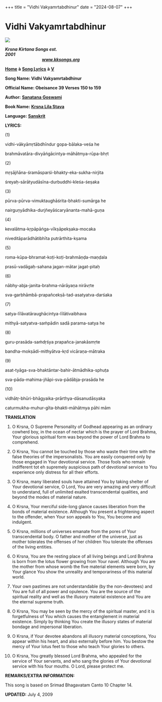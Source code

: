 +++
title = "Vidhi Vakyamrtabdhinur"
date = "2024-08-07"
+++

# Vidhi Vakyamrtabdhinur
**[![](http://kksongs.org/image_files/image002.jpg)](http://kksongs.org/)**

**_Krsna_** **_Kirtana Songs est. 2001_**                                                                                                                                                      **_www.kksongs.org_**

**[Home](http://kksongs.org/)** **à** **[Song Lyrics](http://kksongs.org/lyrics.html)** **à** **[V](http://kksongs.org/songs/song_v.html)**

**Song Name: Vidhi Vakyamrtabdhinur**

**Official Name: Obeisance 39 Verses 150 to 159**

**Author:** [**Sanatana** **Goswami**](http://kksongs.org/authors/list/sanatana_g.html)

**Book Name:** [**Krsna Lila Stava**](http://kksongs.org/authors/krsnalilastava.html)

**Language:** [**Sanskrit**](http://kksongs.org/language/list/sanskrit.html)

**LYRICS:**

(1)

vidhi-vākyāmṛtābdhīndur gopa-bālaka-veśa he

brahmāvatāra-divyāńgācintya-māhātmya-rūpa-bhṛt

(2)

mṛṣājñāna-śramāsparśi-bhakty-eka-sukha-nirjita

śreyaḥ-sārātyudāsīna-durbuddhi-kleśa-śeṣaka

(3)

pūrva-pūrva-vimuktaughāśrita-bhakti-sumārga he

nairguṇyādhika-durjñeyāścaryānanta-mahā-guṇa

(4)

kevalātma-kṛpāpāńga-vīkṣāpekṣaka-mocaka

niveditāparādhātibhīta putrārthita-kṣama

(5)

roma-kūpa-bhramat-koṭi-koṭi-brahmāṇḍa-maṇḍala

prasū-vadāgaḥ-sahana jagan-mātar jagat-pitaḥ

(6)

nābhy-abja-janita-brahma-nārāyaṇa nirāvṛte

sva-garbhāmbā-prapañcekṣā-tad-asatyatva-darśaka

(7)

satya-līlāvatāraughācintya-līlātivaibhava

mithyā-satyatva-saḿpādin sadā parama-satya he

(8)

guru-prasāda-saḿdṛśya prapañca-janakāsmṛte

bandha-mokṣādi-mithyātva-kṛd vicāraṇa-mātraka

(9)

asat-tyāga-sva-bhaktāntar-bahir-ātmādhika-sphuṭa

sva-pāda-mahima-jñāpi-sva-pādābja-prasāda he

(10)

vidhātṛ-bhūri-bhāgyaika-prārthya-dāsanudāsyaka

caturmukha-muhur-gīta-bhakti-māhātmya pāhi mām

**TRANSLATION**

1) O Krsna, O Supreme Personality of Godhead appearing as an ordinary cowherd boy, in the ocean of nectar which is the prayer of Lord Brahma, Your glorious spiritual form was beyond the power of Lord Brahma to comprehend.

2) O Krsna, You cannot be touched by those who waste their time with the false theories of the impersonalists. You are easily conquered only by those engaged in Your devotional service. Those fools who remain indifferent tot eh supremely auspicious path of devotional service to You experience only distress for all their efforts.

3) O Krsna, many liberated souls have attained You by taking shelter of Your devotional service, O Lord, You are very amazing and very difficult to understand, full of unlimited exalted transcendental qualities, and beyond the modes of material nature.

4) O Krsna, Your merciful side-long glance causes liberation from the bonds of material existence. Although You present a frightening aspect to the offender, when Your son appeals to You, You become and indulgent.

5) O Krsna, millions of universes emanate from the pores of Your transcendental body. O father and mother of the universe, just as mother tolerates the offenses of her children You tolerate the offenses of the living entities.

6) O Krsna, You are the resting place of all living beings and Lord Brahma is born from the lotus flower growing from Your navel. Although You are the mother from whose womb the five material elements were born, by Your glance You show the unreality and temporariness of this material world.

7) Your own pastimes are not understandable (by the non-devotees) and You are full of all power and opulence. You are the source of the spiritual reality and well as the illusory material existence and You are the eternal supreme truth.

8) O Krsna, You may be seen by the mercy of the spiritual master, and it is forgetfulness of You which causes the entanglement in material existence. Simply by thinking You create the illusory states of material bondage and impersonal liberation.

9) O Krsna, if Your devotee abandons all illusory material conceptions, You appear within his heart, and also externally before him. You bestow the mercy of Your lotus feet to those who teach Your glories to others.

10) O Krsna, You greatly blessed Lord Brahma, who appealed for the service of Your servants, and who sang the glories of Your devotional service with his four mouths. O Lord, please protect me.

**REMARKS/EXTRA INFORMATION:**

This song is based on Srimad Bhagavatam Canto 10 Chapter 14.

**UPDATED:** July 4, 2009